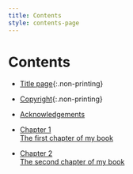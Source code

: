 ```yaml
---
title: Contents
style: contents-page
---
```


# Contents

*	[Title page](0-1-titlepage.html){:.non-printing}
*	[Copyright](0-2-copyright.html){:.non-printing}
*	[Acknowledgements](0-4-acknowledgements.html#acknowledgements)

*	[Chapter 1  
	The first chapter of my book](1.html#chapter-1)
*	[Chapter 2  
	The second chapter of my book](2.html#chapter-2)

